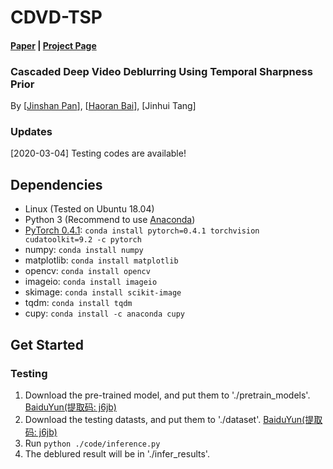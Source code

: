 # CDVD-TSP
#### [Paper](https://github.com/csbhr/CDVD-TSP) | [Project Page](https://github.com/csbhr/CDVD-TSP)
### Cascaded Deep Video Deblurring Using Temporal Sharpness Prior
By [[Jinshan Pan](https://jspan.github.io/)], [[Haoran Bai](https://csbhr.github.io/)], [Jinhui Tang]

### Updates
[2020-03-04] Testing codes are available!

## Dependencies

- Linux (Tested on Ubuntu 18.04)
- Python 3 (Recommend to use [Anaconda](https://www.anaconda.com/download/#linux))
- [PyTorch 0.4.1](https://pytorch.org/): `conda install pytorch=0.4.1 torchvision cudatoolkit=9.2 -c pytorch`
- numpy: `conda install numpy`
- matplotlib: `conda install matplotlib`
- opencv: `conda install opencv`
- imageio: `conda install imageio`
- skimage: `conda install scikit-image`
- tqdm: `conda install tqdm`
- cupy: `conda install -c anaconda cupy`

## Get Started

### Testing
1. Download the pre-trained model, and put them to './pretrain_models'. [BaiduYun(提取码: j6jb)](https://pan.baidu.com/s/1aVfLcPWpaqt8ljqXGJXRig)
2. Download the testing datasts, and put them to './dataset'. [BaiduYun(提取码: j6jb)](https://pan.baidu.com/s/1aVfLcPWpaqt8ljqXGJXRig)
3. Run `python ./code/inference.py`
4. The deblured result will be in './infer_results'.